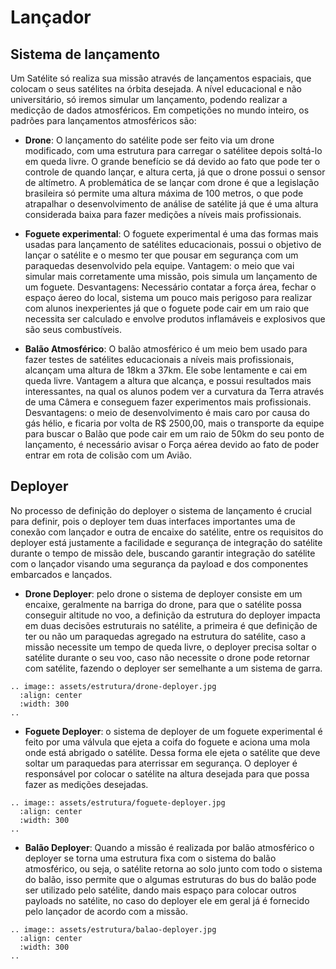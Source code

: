 # Lançador

## Sistema de lançamento

Um Satélite só realiza sua missão através de lançamentos espaciais, que colocam o seus satélites na órbita desejada. A nível educacional e não universitário, só iremos simular um lançamento, podendo realizar a medicção de dados atmosféricos. Em competições no mundo inteiro, os padrões para lançamentos atmosféricos são:

- **Drone**: O lançamento do satélite pode ser feito via um drone modificado, com uma estrutura para carregar o satélitee depois soltá-lo em queda livre. O grande benefício se dá devido ao fato que pode ter o controle de quando lançar, e altura certa, já que o drone possui o sensor de altímetro. A problemática de se lançar com drone é que a legislação brasileira só permite uma altura máxima de 100 metros, o que pode atrapalhar o desenvolvimento de análise de satélite já que é uma altura considerada baixa para fazer medições a níveis mais profissionais. 

- **Foguete experimental**: O foguete experimental é uma das formas mais usadas para lançamento de satélites educacionais, possui o objetivo de lançar o satélite e o mesmo ter que pousar em segurança com um paraquedas desenvolvido pela equipe. Vantagem: o meio que vai simular mais corretamente uma missão, pois simula um lançamento de um foguete. Desvantagens: Necessário contatar a força área, fechar o espaço áereo do local, sistema um pouco mais perigoso para realizar com alunos inexperientes já que o foguete pode cair em um raio que necessita ser calculado e envolve produtos inflamáveis e explosivos que são seus combustíveis.

- **Balão Atmosférico**: O balão atmosférico é um meio bem usado para fazer testes de satélites educacionais a níveis mais profissionais, alcançam uma altura de 18km a 37km. Ele sobe lentamente e cai em queda livre. Vantagem a altura que alcança, e possui resultados mais interessantes, na qual os alunos podem ver a curvatura da Terra através de uma Câmera e conseguem fazer experimentos mais profissionais. Desvantagens: o meio de desenvolvimento é mais caro por causa do gás hélio, e ficaria por volta de R$ 2500,00, mais o transporte da equipe para buscar o Balão que pode cair em um raio de 50km do seu ponto de lançamento, é necessário avisar o Força aérea devido ao fato de poder entrar em rota de colisão com um Avião.

## Deployer
No processo de definição do deployer o sistema de lançamento é crucial para definir, pois o deployer tem duas interfaces importantes uma de conexão com lançador e outra de encaixe do satélite, entre os requisitos do deployer está justamente a facilidade e segurança de integração do satélite durante o tempo de missão dele, buscando garantir integração do satélite com o lançador visando uma segurança da payload e dos componentes embarcados e lançados. 

- **Drone Deployer**: pelo drone o sistema de deployer consiste em um encaixe, geralmente na barriga do drone, para que o satélite possa conseguir altitude no voo, a definição da estrutura do deployer impacta em duas decisões estruturais no satélite, a primeira é que definição de ter ou não um paraquedas agregado na estrutura do satélite, caso a missão necessite um tempo de queda livre, o deployer precisa soltar o satélite durante o seu voo, caso não necessite o drone pode retornar com satélite, fazendo o deployer ser semelhante a um sistema de garra. 

```eval_rst
.. image:: assets/estrutura/drone-deployer.jpg
  :align: center
  :width: 300
..
```

- **Foguete Deployer**: o sistema de deployer de um foguete experimental é feito por uma válvula que ejeta a coifa do foguete e aciona uma mola onde está abrigado o satélite. Dessa forma ele ejeta o satélite que deve soltar um paraquedas para aterrissar em segurança. O deployer é responsável por colocar o satélite na altura desejada para que possa fazer as medições desejadas.


```eval_rst
.. image:: assets/estrutura/foguete-deployer.jpg
  :align: center
  :width: 300
..
```

- **Balão Deployer**: Quando a missão é realizada por balão atmosférico o deployer se torna uma estrutura fixa com o sistema do balão atmosférico, ou seja, o satélite retorna ao solo junto com todo o sistema do balão, isso permite que o algumas estruturas do bus do balão pode ser utilizado pelo satélite, dando mais espaço para colocar outros payloads no satélite, no caso do deployer ele em geral já é fornecido pelo lançador de acordo com a missão.


```eval_rst
.. image:: assets/estrutura/balao-deployer.jpg
  :align: center
  :width: 300
..
```